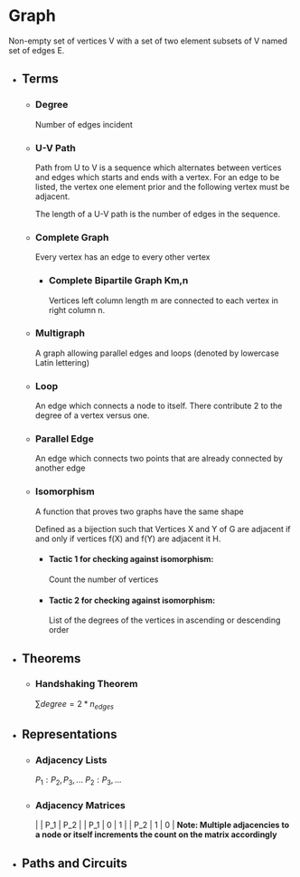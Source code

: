 # Graph
Non-empty set of vertices V with a set of two element subsets of V named set of edges E.
- ## Terms
	- ### Degree
	  Number of edges incident
	- ### U-V Path
	  Path from U to V is a sequence which alternates between vertices and edges which starts and ends with a vertex. For an edge to be listed, the vertex one element prior and the following vertex must be adjacent.
	  
	  The length of a U-V path is the number of edges in the sequence.
	- ### Complete Graph
	  Every vertex has an edge to every other vertex
		- ### Complete Bipartile Graph Km,n
		  Vertices left column length m are connected to each vertex in right column n.
	- ### Multigraph
	  A graph allowing parallel edges and loops (denoted by lowercase Latin lettering)
	- ### Loop
	  An edge which connects a node to itself. There contribute 2 to the degree of a vertex versus one.
	- ### Parallel Edge
	  An edge which connects two points that are already connected by another edge
	- ### Isomorphism
	  A function that proves two graphs have the same shape
	  
	  Defined as a bijection such that Vertices X and Y of G are adjacent if and only if vertices f(X) and f(Y) are adjacent it H.
		- #### Tactic 1 for checking against isomorphism:
		  Count the number of vertices
		- #### Tactic 2 for checking against isomorphism:
		  List of the degrees of the vertices in ascending or descending order
- ## Theorems
	- ### Handshaking Theorem
	  $\sum{degree} = 2* n_{edges}$
- ## Representations
	- ### Adjacency Lists
	  $P_1 : P_2, P_3, ...$
	  $P_2 : P_3, ...$
	- ### Adjacency Matrices
	  |  | P_1 | P_2 |
	  | P_1 | 0 | 1 |
	  | P_2 | 1 | 0 |
	  **Note: Multiple adjacencies to a node or itself increments the count on the matrix accordingly**
- ## Paths and Circuits